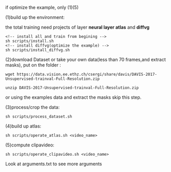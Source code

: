if optimize the example, only (1)(5)

(1)build up the environment: 

the total training need projects of layer **neural layer atlas** and **diffvg**

```
<!-- install all and train from begining -->
sh scripts/install.sh
<!-- install diffvg(optimize the example) -->
sh scripts/install_diffvg.sh
```

(2)download Dataset or take your own data(less than 70 frames,and extract masks), put on the folder <data>:

```
wget https://data.vision.ee.ethz.ch/csergi/share/davis/DAVIS-2017-Unsupervised-trainval-Full-Resolution.zip
 
unzip DAVIS-2017-Unsupervised-trainval-Full-Resolution.zip
```

or using the examples data and extract the masks skip this step.

(3)process/crop the data:

```
sh scripts/process_dataset.sh
```

(4)build up atlas:
```
sh scripts/operate_atlas.sh <video_name>
```

(5)compute clipavideo:
```
sh scripts/operate_clipavideo.sh <video_name>
```

Look at arguments.txt to see more arguments
